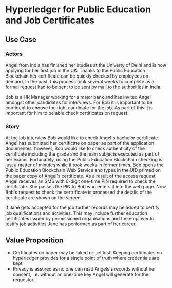 # Hyperledger for Public Education and Job Certificates


## Use Case


### Actors 

Angel from India has finished her studies at the Univerty of Delhi and is now applying for her first job in the UK. Thanks to 
the Public Education Blockchain her certificate can be quickly checked by employees on demand. In the past, this 
process took several weeks to complete as a formal request had to be sent to be sent by mail to the authorities in India.

 
Bob is a HR Manager working for a major bank and has invited Angel amongst other candidates for interviews. For Bob it is
important to be confident to choose the right candidate for the job. As part of this it is important for him to be able 
check certificates on request.  

### Story

At the job interview Bob would like to check Angel's bachelor certificate. Angel has submitted her certificate on paper as
part of the application documentes, however, Bob would like to check authenticity of the certificate including the
grade and the main subjects executed as part of her exams.  Fortunately, using the Public Education Blockchain checking 
is just a matter of minutes while it took weeks in former times.  Bob opens the Public Education Blockchain Web Service
and types in the UID printed on the paper copy of Angel's certificate. As a result of the access request Angel receives 
an SMS with 6-digit one-time PIN required to check the certificate. She passes the PIN to Bob who enters it into the web 
page. Now, Bob's request to check the certrificate is processed the details of the certificate are shown on the screen. 


If Jane gets accepted for the job further records may be added to certify job
qualifications and activities. This may include further education certificates issued
by permissioned organisations and the employer to testify job activities Jane has 
performed as part of her career.

## Value Proposition

 * Certificates on paper may be faked or get lost. Keeping certificates on hyperledger
provides for a single point of truth where credentials are kept. 
* Privacy is assured as no one can read Angels's records without her consent, i.e. without an one-time
key Angel will generate for the requestor.

